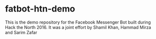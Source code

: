 # fatbot-htn-demo
This is the demo repository for the Facebook Messenger Bot built during Hack the North 2016. It was a joint effort by Shamil Khan, Hammad Mirza and Sarim Zafar
